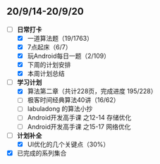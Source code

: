 ## 20/9/14-20/9/20
- [ ] **日常打卡**
  - [x] 一道算法题（19/1763）
  - [x] 7点起床（6/7）
  - [x] 玩Android每日一题（2/109）
  - [x] 下周的计划安排
  - [x] 本周计划总结
- [ ] **学习计划**
  - [x] 算法第二章（共计228页，完成进度 195/228）
  - [ ] 极客时间经典算法40讲（16/62）
  - [ ] labuladong 的算法小抄
  - [ ] Android开发高手课 之12-14 存储优化
  - [ ] Android开发高手课 之15-17 网络优化
- [ ] **计划补全**
   - [x] UI优化的几个关键点（30%）
- [x] 已完成的系列集合